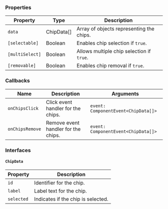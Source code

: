 ### Properties

| Property        | Type       | Description                               |
| --------------- | ---------- | ----------------------------------------- |
| `data`          | ChipData[] | Array of objects representing the chips.  |
| `[selectable]`  | Boolean    | Enables chip selection if `true`.         |
| `[multiSelect]` | Boolean    | Allows multiple chip selection if `true`. |
| `[removable]`   | Boolean    | Enables chip removal if `true`.           |

### Callbacks

| Name            | Description                         | Arguments                           |
| --------------- | ----------------------------------- | ----------------------------------- |
| `onChipsClick`  | Click event handler for the chips.  | `event: ComponentEvent<ChipData[]>` |
| `onChipsRemove` | Remove event handler for the chips. | `event: ComponentEvent<ChipData[]>` |

### Interfaces

#### `ChipData`

| Property   | Description                        |
| ---------- | ---------------------------------- |
| `id`       | Identifier for the chip.           |
| `label`    | Label text for the chip.           |
| `selected` | Indicates if the chip is selected. |
